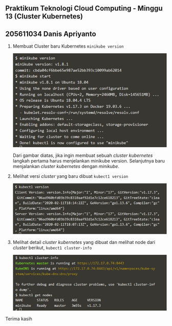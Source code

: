 
## Praktikum Teknologi Cloud Computing - Minggu 13 (Cluster Kubernetes)

## 205611034 Danis Apriyanto

1. Membuat Cluster baru Kubernetes `minikube version`

    ![](img/gambar-01.jpg)

    Dari gambar diatas, jika ingin membuat sebuah _cluster kubernetes_ langkah pertama harus menjelankan minikube version. Selanjutnya baru menjalankan _cluster kubernetes_ dengan _minikube_.

2. Melihat versi _cluster_ yang baru dibuat `kubect1 version`

    ![](img/gambar-02.jpg)

3. Melihat detail _cluster kubernetes_ yang dibuat dan melihat node dari _cluster_ berikut, `kubect1 cluster-info`

    ![](img/gambar-03.jpg)




Terima kasih
